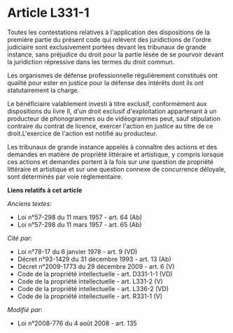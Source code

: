 # Article L331-1

Toutes les contestations relatives à l'application des dispositions de la première partie du présent code qui relèvent des
juridictions de l'ordre judiciaire sont    exclusivement portées devant les tribunaux de grande instance, sans préjudice du
droit pour la partie lésée de se pourvoir devant la juridiction répressive dans les termes du droit commun. 

Les organismes de défense professionnelle régulièrement constitués ont qualité pour ester en justice pour la défense des
intérêts dont ils ont statutairement la charge. 

Le bénéficiaire valablement investi à titre exclusif, conformément aux dispositions du livre II, d'un droit exclusif
d'exploitation appartenant à un producteur de phonogrammes ou de vidéogrammes peut, sauf stipulation contraire du contrat de
licence, exercer l'action en justice au titre de ce droit.L'exercice de l'action est notifié au producteur. 

Les tribunaux de grande instance appelés à connaître des actions et des demandes en matière de propriété littéraire et
artistique, y compris lorsque ces actions et demandes portent à la fois sur une question de propriété littéraire et
artistique et sur une question connexe de concurrence déloyale, sont déterminés par voie réglementaire.

**Liens relatifs à cet article**

_Anciens textes_:

  - Loi n°57-298 du 11 mars 1957 - art. 64 (Ab)
  - Loi n°57-298 du 11 mars 1957 - art. 65 (Ab)

_Cité par_:

  - Loi n°78-17 du 6 janvier 1978 - art. 9 (VD)
  - Décret n°93-1429 du 31 décembre 1993 - art. 13 (Ab)
  - Décret n°2009-1773 du 29 décembre 2009 - art. 6 (V)
  - Code de la propriété intellectuelle - art. D331-1-1 (VD)
  - Code de la propriété intellectuelle - art. L331-2 (V)
  - Code de la propriété intellectuelle - art. L336-2 (VD)
  - Code de la propriété intellectuelle - art. R331-1 (V)

_Modifié par_:

  - Loi n°2008-776 du 4 août 2008 - art. 135

